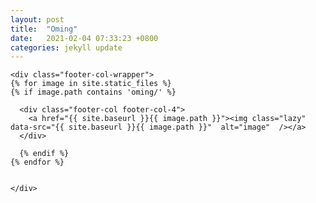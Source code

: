 ```yaml
---
layout: post
title:  "Oming"
date:   2021-02-04 07:33:23 +0800
categories: jekyll update
---
```

<style>
img {
  width: 100%;
  height: auto;
}
</style>


  <div class="wrapper">

    <div class="footer-col-wrapper">
    {% for image in site.static_files %}
	{% if image.path contains 'oming/' %}
	
      <div class="footer-col footer-col-4">
        <a href="{{ site.baseurl }}{{ image.path }}"><img class="lazy"  data-src="{{ site.baseurl }}{{ image.path }}"  alt="image"  /></a>
      </div>

      {% endif %}
	{% endfor %}

      
    </div>

  </div>
<script type="text/javascript">
    var lazyLoadInstance = new LazyLoad({
  // Your custom settings go here
});
    // lazyLoadInstance.update();
  </script>
